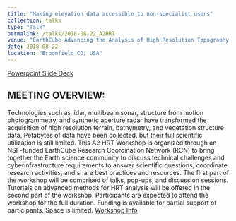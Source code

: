 ```yaml
---
title: "Making elevation data accessible to non-specialist users"
collection: talks
type: "Talk"
permalink: /talks/2018-08-22_A2HRT
venue: "EarthCube Advancing the Analysis of High Resolution Topography RCN Workshop"
date: 2018-08-22
location: "Broomfield CO, USA"
---
```


[Powerpoint Slide Deck](https://www.dropbox.com/s/umfbbf9rp8dxgwl/2018-08-22_A2HRT-RCN_Ferrini.pptx?dl=0)


MEETING OVERVIEW: 
------

Technologies such as lidar, multibeam sonar, structure from motion photogrammetry, and synthetic aperture radar have transformed the acquisition of high resolution terrain, bathymetry, and vegetation structure data. Petabytes of data have been collected, but their full scientific utilization is still limited. This A2 HRT Workshop is organized through an NSF-funded EarthCube Research Coordination Network (RCN) to bring together the Earth science community to discuss technical challenges and cyberinfrastructure requirements to answer scientific questions, coordinate research activities, and share best practices and resources. The first part of the workshop will be comprised of talks, pop-ups, and discussion sessions. Tutorials on advanced methods for HRT analysis will be offered in the second part of the workshop. Participants are expected to attend the workshop for the full duration. Funding is available for partial support of participants. Space is limited.
[Workshop Info](https://www.opentopography.org/workshops/18EC_A2HRT)